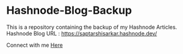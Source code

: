 # Hashnode-Blog-Backup
This is a repository containing the backup of my Hashnode Articles.
Hashnode Blog URL : https://saptarshisarkar.hashnode.dev/

Connect with me [Here](https://bio.link/saptarshi)
